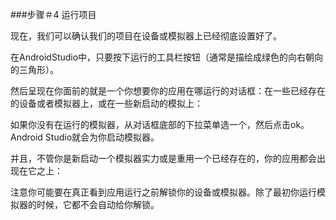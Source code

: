 ###步骤＃4 运行项目

现在，我们可以确认我们的项目在设备或模拟器上已经彻底设置好了。

在AndroidStudio中，只要按下运行的工具栏按钮（通常是描绘成绿色的向右朝向的三角形）。

然后呈现在你面前的就是一个你想要你的应用在哪运行的对话框：在一些已经存在的设备或者模拟器上，或在一些新启动的模拟上：

如果你没有在运行的模拟器，从对话框底部的下拉菜单选一个，然后点击ok。Android Studio就会为你启动模拟器。

并且，不管你是新启动一个模拟器实力或是重用一个已经存在的，你的应用都会出现在它之上：

注意你可能要在真正看到应用运行之前解锁你的设备或模拟器。除了最初你运行模拟器的时候，它都不会自动给你解锁。

